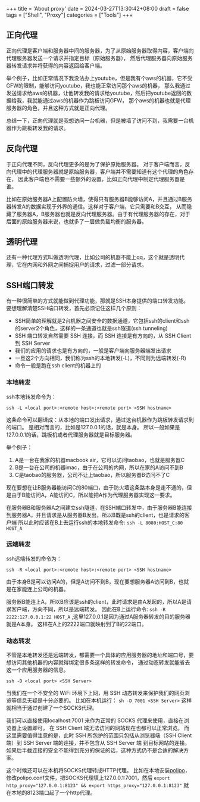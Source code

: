 +++
title = 'About proxy'
date = 2024-03-27T13:30:42+08:00
draft = false
tags = ["Shell", "Proxy"]
categories = ["Tools"]
+++

## 正向代理

正向代理是客户端和服务器中间的服务器，为了从原始服务器取得内容，客户端向代理服务器发送一个请求并指定目标（原始服务器）， 然后代理服务器向原始服务器转发请求并将获得的内容返回给客户端。

举个例子，比如正常情况下我没法办上youtube，但是我有个aws的机器，它不受GFW的限制，能够访问youtube，我也能正常访问那个aws的机器， 那么我通过发送请求给aws的机器，让他转发我的请求给youtube，然后把youtube返回的数据给我，我就能通过aws的机器作为跳板访问GFW， 那个aws的机器也就是代理服务器的角色，并且这种方式就是正向代理。

总结一下，正向代理就是我想访问一台机器，但是被墙了访问不到，我需要一台机器作为跳板转发我的请求。

## 反向代理

于正向代理不同，反向代理更多的是为了保护原始服务器。 对于客户端而言，反向代理中的代理服务器就是原始服务器，客户端并不需要知道有这个代理的角色存在， 因此客户端也不需要一些额外的设置，比如正向代理中制定代理服务器是谁。

比如在原始服务器A上配置防火墙，使得只有服务器B能够访问A，并且通过B服务器转发A的数据实现于外界的通信。这样对于客户端，它只需要和B交互， 从而隐藏了服务器A，B服务器也就是反向代理服务器。由于有代理服务器的存在，对于后面的原始服务器来说，也就多了一层做负载均衡的服务器。

## 透明代理

还有一种代理方式叫做透明代理，比如公司的机器不能上qq，这个就是透明代理，它在内网和外网之间捕捉用户的请求，过滤一部分请求。

## SSH端口转发

有一种很简单的方式就能做到代理功能，那就是SSH本身提供的端口转发功能。 要想理解清楚SSH端口转发，首先必须记住这样几个原则：

- SSH简单的理解就是2台机器之间安全的数据通道，它包括ssh的client和ssh的server2个角色，这样的一条通道也就是ssh隧道(ssh tunneling)
- SSH 端口转发自然需要 SSH 连接，而 SSH 连接是有方向的，从 SSH Client 到 SSH Server
- 我们的应用的请求也是有方向的，一般是客户端向服务器端发出请求
- 一旦这2个方向相同，我们称为ssh的本地转发(-L)，不同则为远端转发(-R)
- 命令一般是跑在ssh client的机器上的

### 本地转发

ssh本地转发命令为：

```
ssh -L <local port>:<remote host>:<remote port> <SSH hostname>
```

这条命令可以翻译成：从本地的端口发出请求，通过这台机器作为跳板转发请求到的端口。 是相对而言的，比如是127.0.0.1的话，就是本身。 所以一般如果是127.0.0.1的话，跳板机或者代理服务器就是目标服务器。

举个例子：

1. A是一台在我家的机器macbook air，它可以访问taobao，也就是服务器C
2. B是一台在公司的机器imac，由于在公司的内网，所以在家的A访问不到B
3. C是taobao的服务器，公司不让上taobao，所以服务器B访问不了C

现在要想在让B服务器能访问C的80端口，由于防火墙这条路本身是走不通的，但是由于B能访问A，A能访问C，所以能把A作为代理服务器实现这一要求。

在服务器B和服务器A之间建立ssh隧道，在SSH端口转发中，由于服务器B能连接到服务器A，并且请求是从服务器B发出，所以B既是ssh的client，也是请求的客户端 所以此时应该在B上去运行ssh的本地转发命令: `ssh -L 8080:HOST_C:80 HOST_A`

### 远端转发

ssh远端转发的命令为：

```
ssh -R <local port>:<remote host>:<remote port> <SSH hostname>
```

由于本身B是可以访问A的，但是A访问不到B，现在要想服务器A访问到B，也就是在家能连上公司的机器。

服务器B能连上A，所以B应该是ssh的client，此时请求是由A发起的，所以A是请求客户端，方向不同，所以是远端转发。 因此在B上运行命令: `ssh -R 2222:127.0.0.1:22 HOST_A` ,这里127.0.0.1是因为通过A服务器转发的目的服务器就是A本身。 这样在A上的2222端口就映射到了B的22端口。

### 动态转发

不管是本地转发还是远端转发，都需要一个具体的应用服务器的地址和端口号，要想访问其他机器的内容就得绑定很多条这样的转发命令， 通过动态转发就能省去这一个应用服务器的信息。

```
ssh -D <local port> <SSH Server>
```

当我们在一个不安全的 WiFi 环境下上网，用 SSH 动态转发来保护我们的网页浏览等信息无疑是十分必要的。 比如在本机运行： `sh -D 7001 <SSH Server>` 这样就相当于通过创建了一个SOCKS代理。

我们可以直接使用localhost:7001 来作为正常的 SOCKS 代理来使用，直接在浏览器上设置即可。 在 SSH Client 端无法访问的网站现在也都可以正常浏览。 而这里需要值得注意的是，此时 SSH 所包护的范围只包括从浏览器端（SSH Client 端）到 SSH Server 端的连接，并不包含从 SSH Server 端 到目标网站的连接。 如果后半截连接的安全不能得到充分的保证的话，这种方式仍不是合适的解决方案。

这个时候还可以在本机将SOCKS代理转成HTTP代理。 比如在本地安装[polipo](http://www.pps.univ-paris-diderot.fr/~jch/software/polipo/)，修改polipo.conf文件，把SOCKS代理填上127.0.0.1:7001，然后 `export http_proxy="127.0.0.1:8123" && export https_proxy="127.0.0.1:8123"` 就在本地的8123端口起了一个http代理。

